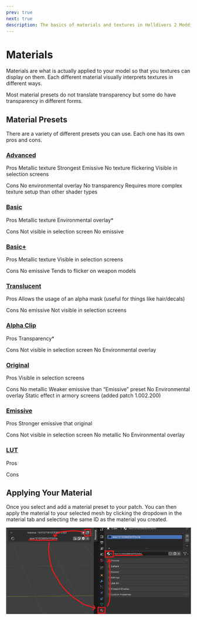 ```yaml
---
prev: true
next: true
description: The basics of materials and textures in Helldivers 2 Modding.
---
```


# Materials

Materials are what is actually applied to your model so that you textures can display on them. Each different material visually interprets textures in different ways. 

Most material presets do not translate transparency but some do have transparency in different forms.

## Material Presets
There are a variety of different presets you can use. Each one has its own pros and cons.

### [Advanced](./advanced)
Pros
Metallic texture
Strongest Emissive
No texture flickering
Visible in selection screens

Cons
No environmental overlay
No transparency
Requires more complex  texture setup than other shader types

### [Basic](./basic)
Pros
Metallic texture
Environmental overlay*

Cons
Not visible in selection screen
No emissive

### [Basic+](./basic)
Pros
Metallic texture
Visible in selection screens

Cons
No emissive
Tends to flicker on weapon models

### [Translucent](./translucent)
Pros
Allows the usage of an alpha mask (useful for things like hair/decals)

Cons
No emissive
Not visible in selection screens

### [Alpha Clip](./alphaclip)
Pros
Transparency*

Cons
Not visible in selection screen
No Environmental overlay

### [Original](./original)
Pros
Visible in selection screens

Cons
No metallic
Weaker emissive than “Emissive” preset
No Environmental overlay
Static effect in armory screens (added patch 1.002.200)

### [Emissive](./emissive)
Pros
Stronger emissive that original

Cons
Not visible in selection screen
No metallic
No Environmental overlay

### [LUT](/lut/overview)

Pros

Cons


## Applying Your Material
Once you select and add a material preset to your patch. You can then apply the material to your selected mesh by clicking the dropdown in the material tab and selecting the same ID as the material you created.

![Create Material](../public/images/materials/create-material.png)

